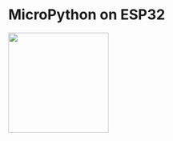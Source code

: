 # MicroPython on ESP32
<img src="https://upload.wikimedia.org/wikipedia/commons/4/4e/Micropython-logo.svg" width="200">
